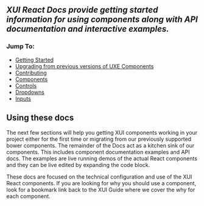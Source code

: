 ## *XUI React Docs provide getting started information for using components along with API documentation and interactive examples.*

### Jump To:

* [Getting Started](#getting-started)
* [Upgrading from previous versions of UXE Components](#upgrading)
* [Contributing](#contributing)
* [Components](#components)
* [Controls](#controls)
* [Dropdowns](#dropdowns)
* [Inputs](#inputs)

## Using these docs

The next few sections will help you getting XUI components working in your project either for the first time or migrating from our previously supported bower components. The remainder of the Docs act as a kitchen sink of our components. This includes component documentation examples and API docs. The examples are live running demos of the actual React components and they can be live edited by expanding the code block.

These docs are focused on the technical configuration and use of the XUI React components. If you are looking for why you should use a component, look for a bookmark link back to the XUI Guide where we cover the why for each component.
